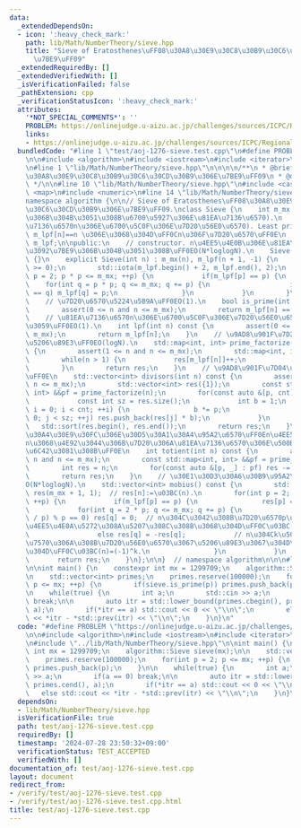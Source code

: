 ```yaml
---
data:
  _extendedDependsOn:
  - icon: ':heavy_check_mark:'
    path: lib/Math/NumberTheory/sieve.hpp
    title: "Sieve of Eratosthenes\uFF08\u30A8\u30E9\u30C8\u30B9\u30C6\u30CD\u30B9\u306E\
      \u7BE9\uFF09"
  _extendedRequiredBy: []
  _extendedVerifiedWith: []
  _isVerificationFailed: false
  _pathExtension: cpp
  _verificationStatusIcon: ':heavy_check_mark:'
  attributes:
    '*NOT_SPECIAL_COMMENTS*': ''
    PROBLEM: https://onlinejudge.u-aizu.ac.jp/challenges/sources/ICPC/Regional/1276
    links:
    - https://onlinejudge.u-aizu.ac.jp/challenges/sources/ICPC/Regional/1276
  bundledCode: "#line 1 \"test/aoj-1276-sieve.test.cpp\"\n#define PROBLEM \"https://onlinejudge.u-aizu.ac.jp/challenges/sources/ICPC/Regional/1276\"\
    \n\n#include <algorithm>\n#include <iostream>\n#include <iterator>\n#include <vector>\n\
    \n#line 1 \"lib/Math/NumberTheory/sieve.hpp\"\n\n\n\n/**\n * @brief Sieve of Eratosthenes\uFF08\
    \u30A8\u30E9\u30C8\u30B9\u30C6\u30CD\u30B9\u306E\u7BE9\uFF09\n * @docs docs/Math/NumberTheory/sieve.md\n\
    \ */\n\n#line 10 \"lib/Math/NumberTheory/sieve.hpp\"\n#include <cassert>\n#include\
    \ <map>\n#include <numeric>\n#line 14 \"lib/Math/NumberTheory/sieve.hpp\"\n\n\
    namespace algorithm {\n\n// Sieve of Eratosthenes\uFF08\u30A8\u30E9\u30C8\u30B9\
    \u30C6\u30CD\u30B9\u306E\u7BE9\uFF09.\nclass Sieve {\n    int m_mx;  // m_mx:=(\u7BE9\
    \u306B\u304B\u3051\u308B\u6700\u5927\u306E\u81EA\u7136\u6570).\n    // m_lpf[n]:=(\u81EA\
    \u7136\u6570n\u306E\u6700\u5C0F\u306E\u7D20\u56E0\u6570). Least prime factor.\
    \ m_lpf[n]==n \u306E\u3068\u304D\uFF0Cn\u306F\u7D20\u6570\uFF0E\n    std::vector<int>\
    \ m_lpf;\n\npublic:\n    // constructor. n\u4EE5\u4E0B\u306E\u81EA\u7136\u6570\
    \u3092\u7BE9\u306B\u304B\u3051\u308B\uFF0EO(N*loglogN).\n    Sieve() : Sieve(51e4)\
    \ {}\n    explicit Sieve(int n) : m_mx(n), m_lpf(n + 1, -1) {\n        assert(n\
    \ >= 0);\n        std::iota(m_lpf.begin() + 2, m_lpf.end(), 2);\n        for(int\
    \ p = 2; p * p <= m_mx; ++p) {\n            if(m_lpf[p] == p) {\n            \
    \    for(int q = p * p; q <= m_mx; q += p) {\n                    if(m_lpf[q]\
    \ == q) m_lpf[q] = p;\n                }\n            }\n        }\n    }\n\n\
    \    // \u7D20\u6570\u5224\u5B9A\uFF0EO(1).\n    bool is_prime(int n) const {\n\
    \        assert(0 <= n and n <= m_mx);\n        return m_lpf[n] == n;\n    }\n\
    \    // \u81EA\u7136\u6570n\u306E\u6700\u5C0F\u306E\u7D20\u56E0\u6570\u3092\u8FD4\
    \u3059\uFF0EO(1).\n    int lpf(int n) const {\n        assert(0 <= n and n <=\
    \ m_mx);\n        return m_lpf[n];\n    }\n    // \u9AD8\u901F\u7D20\u56E0\u6570\
    \u5206\u89E3\uFF0EO(logN).\n    std::map<int, int> prime_factorize(int n) const\
    \ {\n        assert(1 <= n and n <= m_mx);\n        std::map<int, int> res;\n\
    \        while(n > 1) {\n            res[m_lpf[n]]++;\n            n /= m_lpf[n];\n\
    \        }\n        return res;\n    }\n    // \u9AD8\u901F\u7D04\u6570\u5217\u6319\
    \uFF0E\n    std::vector<int> divisors(int n) const {\n        assert(1 <= n and\
    \ n <= m_mx);\n        std::vector<int> res({1});\n        const std::map<int,\
    \ int> &&pf = prime_factorize(n);\n        for(const auto &[p, cnt] : pf) {\n\
    \            const int sz = res.size();\n            int b = 1;\n            for(int\
    \ i = 0; i < cnt; ++i) {\n                b *= p;\n                for(int j =\
    \ 0; j < sz; ++j) res.push_back(res[j] * b);\n            }\n        }\n     \
    \   std::sort(res.begin(), res.end());\n        return res;\n    }\n    // \u30AA\
    \u30A4\u30E9\u30FC\u306E\u30D5\u30A1\u30A4\u95A2\u6570\uFF0En\u4EE5\u4E0B\u3067\
    n\u3068\u4E92\u3044\u306B\u7D20\u306A\u81EA\u7136\u6570\u306E\u500B\u6570\u3092\
    \u6C42\u3081\u308B\uFF0E\n    int totient(int n) const {\n        assert(1 <=\
    \ n and n <= m_mx);\n        const std::map<int, int> &&pf = prime_factorize(n);\n\
    \        int res = n;\n        for(const auto &[p, _] : pf) res -= res / p;\n\
    \        return res;\n    }\n    // \u30E1\u30D3\u30A6\u30B9\u95A2\u6570\uFF0E\
    O(N*loglogN).\n    std::vector<int> mobius() const {\n        std::vector<int>\
    \ res(m_mx + 1, 1);  // res[n]:=\u03BC(n).\n        for(int p = 2; p <= m_mx;\
    \ ++p) {\n            if(m_lpf[p] == p) {\n                res[p] = -1;\n    \
    \            for(int q = 2 * p; q <= m_mx; q += p) {\n                    if((q\
    \ / p) % p == 0) res[q] = 0;  // n\u304C\u3042\u308B\u7D20\u6570p\u30672\u56DE\
    \u4EE5\u4E0A\u5272\u308A\u5207\u308C\u308B\u3068\u304D\uFF0C\u03BC(n)=0.\n   \
    \                 else res[q] = -res[q];            // n\u304Ck\u500B\u306E\u76F8\
    \u7570\u306A\u308B\u7D20\u56E0\u6570\u3067\u5206\u89E3\u3067\u304D\u308B\u3068\
    \u304D\uFF0C\u03BC(n)=(-1)^k.\n                }\n            }\n        }\n \
    \       return res;\n    }\n};\n\n}  // namespace algorithm\n\n\n#line 9 \"test/aoj-1276-sieve.test.cpp\"\
    \n\nint main() {\n    constexpr int mx = 1299709;\n    algorithm::Sieve sieve(mx);\n\
    \n    std::vector<int> primes;\n    primes.reserve(100000);\n    for(int p = 2;\
    \ p <= mx; ++p) {\n        if(sieve.is_prime(p)) primes.push_back(p);\n    }\n\
    \n    while(true) {\n        int a;\n        std::cin >> a;\n        if(a == 0)\
    \ break;\n\n        auto itr = std::lower_bound(primes.cbegin(), primes.cend(),\
    \ a);\n        if(*itr == a) std::cout << 0 << \"\\n\";\n        else std::cout\
    \ << *itr - *std::prev(itr) << \"\\n\";\n    }\n}\n"
  code: "#define PROBLEM \"https://onlinejudge.u-aizu.ac.jp/challenges/sources/ICPC/Regional/1276\"\
    \n\n#include <algorithm>\n#include <iostream>\n#include <iterator>\n#include <vector>\n\
    \n#include \"../lib/Math/NumberTheory/sieve.hpp\"\n\nint main() {\n    constexpr\
    \ int mx = 1299709;\n    algorithm::Sieve sieve(mx);\n\n    std::vector<int> primes;\n\
    \    primes.reserve(100000);\n    for(int p = 2; p <= mx; ++p) {\n        if(sieve.is_prime(p))\
    \ primes.push_back(p);\n    }\n\n    while(true) {\n        int a;\n        std::cin\
    \ >> a;\n        if(a == 0) break;\n\n        auto itr = std::lower_bound(primes.cbegin(),\
    \ primes.cend(), a);\n        if(*itr == a) std::cout << 0 << \"\\n\";\n     \
    \   else std::cout << *itr - *std::prev(itr) << \"\\n\";\n    }\n}\n"
  dependsOn:
  - lib/Math/NumberTheory/sieve.hpp
  isVerificationFile: true
  path: test/aoj-1276-sieve.test.cpp
  requiredBy: []
  timestamp: '2024-07-28 23:50:32+09:00'
  verificationStatus: TEST_ACCEPTED
  verifiedWith: []
documentation_of: test/aoj-1276-sieve.test.cpp
layout: document
redirect_from:
- /verify/test/aoj-1276-sieve.test.cpp
- /verify/test/aoj-1276-sieve.test.cpp.html
title: test/aoj-1276-sieve.test.cpp
---
```

